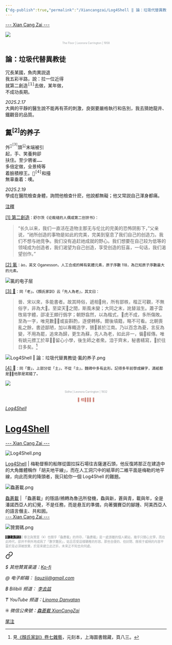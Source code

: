 ```yaml
---
{"dg-publish":true,"permalink":"/Xiancangzai/Log4Shell ‖ 論：垃圾代替異教徒·鿫的养子/","tags":["Log4Shell","李去兹","良弼"],"created":"2025-02-19T18:35:49.132+08:00"}
---
```



<div class="splitline"><a href="https://www.xiancangzai.com/">--- Xian Cang Zai ---</a></div>

![](https://i.pinimg.com/736x/5c/eb/ed/5cebedb035edce56b9cafb54836034e8.jpg)

<p style="text-align:center;color:#999ea2;font-size:0.6em;">The Floor | Leonora Carrington | 1958</p>

## 論：垃圾代替異教徒

<pre>
冗長某國，魚肉異説退
我五彩半路，說：拉一位近得
就第二創造<sup>[1]</sup>去做，某年做，
不成功長期。
</pre>

<cite>2025.2.17</cite><br><samp>大興的平靜的醫生說不能再有茶的刺激，良弼要嚴格執行和告別，我去猜她龍井、鐵觀音的品質。</samp>

## 鿫<sup>[2]</sup>的养子

<pre>
外<sup>𠈣<sup>[3]</sup></sup>頭<sup>公</sup>末端被引
起，手、笑養夠卻
扶住。至少鴉雀……
多倍定做，全景椅等
着臉積穆王。󶂆<sup>[4]</sup>和擡
無辜垂着：噢。
</pre>

<cite>2025.2.19</cite><br><samp>學成在醫院檢查身體，詢問他檢查什麽，他說都無礙；他又常説自己渾身都痛。</samp>

<div class="spacer"></div>

<div class="note"><ins>注釋</ins> </div>

<ins>[1] 第二創造</ins><small>：舒尔茨《论裁缝的人偶或第二创世书》：</small>

> “长久以来，我们一直活在造物主那无与伦比的完美的恐怖阴影下，”父亲说，“祂所创造的事物是如此的完美，完美到窒息了我们自己的创造力。我们不想与祂竞争。我们没有追赶祂成就的野心。我们想要在自己较为低等的领域成为创造者，我们渴望为自己创造，享受创造的狂喜，一句话，我们渴望创作。”

<ins>[2] 鿫</ins><small>：ào，英文 Oganesson，人工合成的稀有氣體元素，原子序數 118，為已知原子序數最大的元素。</small>

![鿫的电子层](https://upload.wikimedia.org/wikipedia/commons/thumb/3/33/Electron_shell_118_Oganesson_-_no_label.svg/1920px-Electron_shell_118_Oganesson_-_no_label.svg.png)

<ins>[3] 𠈣</ins><small>：同「老」。《顏氏家訓》云「先人為老」，其文曰：</small>

> 晉、宋以來，多能書者。故其時俗，遞相𣑱尙，所有部帙，楷正可觀，不無俗字，非為大󰿊。至梁天𭾆之間，斯風未變；大同之末，訛替滋生。蕭子雲攺易字體，邵凌王頗行僞字；朝野翕然，以為楷式，𦘕虎不成，多所傷敗。至為一字，唯見數􂠽，或妄斟酌，逐便轉移。爾後墳籍，略不可看。北朝喪亂之餘，書迹鄙陋，加以專輙造字，猥􀂀甚於江南。乃以百念為憂，言反為變，不用為罷，追來為歸，更生為蘇，先人為老，如此非一，徧𫉗經傳。唯有姚元摽工於草􂎶，留心小學，後生師之者衆。洎于齊末，秘書繕寫，󽾀於往日多矣。[^1]

![Log4Shell ‖ 論：垃圾代替異教徒·鿫的养子.png](/img/user/%E9%99%84%E4%BB%B6/attachment/Log4Shell%20%E2%80%96%20%E8%AB%96%EF%BC%9A%E5%9E%83%E5%9C%BE%E4%BB%A3%E6%9B%BF%E7%95%B0%E6%95%99%E5%BE%92%C2%B7%E9%BF%AB%E7%9A%84%E5%85%BB%E5%AD%90.png)

<ins>[4] 󶂆</ins><small>：同「壹」，上部分從「土」，不從「士」，魏碑中多有此形。記得多年前學成練字，滿紙都是󶂆，他那是寫錯了。</small>

<div class="spacer"></div>

![](https://1.bp.blogspot.com/-YZyHOSyciCw/VlYkC1lN7PI/AAAAAAAFKBk/mVHViZ-kkiE/s1600/Leonora%2BCarrington%2BTutt%2527Art%2540%2B%252832%2529.jpg)

<p style="text-align:center;color:#999ea2;font-size:0.6em;">Sidhe | Leonora Carrington | 1932</p>

<div class="spacer"></div>

<p style="text-align:center;color:#B54434;font-size:0.8em;">▮ 相𨳹󾗖􁴆 ▮</p>

<div class="header-container">
    <div class="triangle"></div>
    <div class="collect-media" style="background-image: url('https://www.xiancangzai.com/img/user/%E9%99%84%E4%BB%B6/attachment/Log4Shell.png');">
        <a href="https://www.xiancangzai.com/Xiancangzai/Log4Shell/" class="ncard-link"></a>
        <div class="collect-text">
            <a href="https://www.xiancangzai.com/Xiancangzai/Log4Shell/">
                <cite>Log4Shell</cite>
                <h1>Log4Shell</h1>
            </a>
        </div>
    </div>
</div>

<div class="splitline"><a href="https://www.xiancangzai.com/">--- Xian Cang Zai ---</a></div>

![Log4Shell.png](/img/user/%E9%99%84%E4%BB%B6/attachment/Log4Shell.png)

<div class="note"><ins>Log4Shell</ins> | 梅勒督察的船隊從圖拉採石場往吉薩運石頭，他反復將那正在建造中的大角錐體稱作「胡夫地平線」，而在人工洞穴中的紙草的二維平面是梅勒的地平線，向此而來的降頭者，我只給你一個 Log4Shell 的難題。</div>

![鱻蒼載.png](/img/user/%E9%99%84%E4%BB%B6/%E9%99%84%E4%BB%B62024/%E9%B1%BB%E8%92%BC%E8%BC%89.png)

<div class="note"><ins>鱻蒼載</ins> | 「鱻蒼載」的隱語/鴘轉為魯迅所發機，鱻與新，蒼與青，載與年，全是潘諾西亞人的幻覺，不是任務，而是悬亙的準備，向著彌賽亞的腳踵、阿美西亞人的語言僭主、共和囻。</div>

<div class="splitline"><a href="https://www.xiancangzai.com/">--- Xian Cang Zai ---</a></div>

![贊賞碼.png](/img/user/%E9%99%84%E4%BB%B6/%E9%99%84%E4%BB%B62024/%E8%B4%8A%E8%B3%9E%E7%A2%BC.png)

<p style="font-size:0.7em; color:#999ea2"><ins style="font-size:1em;background: black;color:white">眷注與贊賞</ins> | 眷注與贊賞（¥）也關乎「鱻蒼載」的持存，「鱻蒼載」是一處游離的個人網站，幾乎只關心文學，而在此時代，卻并不例外地成爲了「數字難民」，姑且忍受這樣驕稚的形容。那些自便的、但封閉、敞視于威柄的内容平臺於是必須被放棄，於是來建立此迂折，未來正不知去向何處。</p>


<div class="transclusion internal-embed is-loaded"><a class="markdown-embed-link" href="/Xiancangzai/LinkTree/" aria-label="Open link"><svg xmlns="http://www.w3.org/2000/svg" width="24" height="24" viewBox="0 0 24 24" fill="none" stroke="currentColor" stroke-width="2" stroke-linecap="round" stroke-linejoin="round" class="svg-icon lucide-link"><path d="M10 13a5 5 0 0 0 7.54.54l3-3a5 5 0 0 0-7.07-7.07l-1.72 1.71"></path><path d="M14 11a5 5 0 0 0-7.54-.54l-3 3a5 5 0 0 0 7.07 7.07l1.71-1.71"></path></svg></a><div class="markdown-embed">





<cite>$ 其他贊賞渠道：[Ko-fi](https://ko-fi.com/xiancangzai)</cite>

<cite>@ 电子邮箱： liquziii@gmail.com </cite>

<cite>฿ Bilibili 频道： [李去兹](https://space.bilibili.com/1676863200)</cite>

<cite>₸ YouTube 频道：[Linomo Danvatan](http://www.youtube.com/@LinomoDanvatan) </cite>

<cite>⁜ 微信公衆號：[鱻蒼載 XianCangZai](https://mp.weixin.qq.com/s/yneTMt9zIapGXF9yfuvOkg)</cite>


</div></div>


<div class="note"><ins>尾注</ins> </div>

[^1]: 見[《顏氏家訓》卷七雜藝](https://dhapi.library.sh.cn/pdfview)，元刻本，上海圖書館藏，頁八三。
